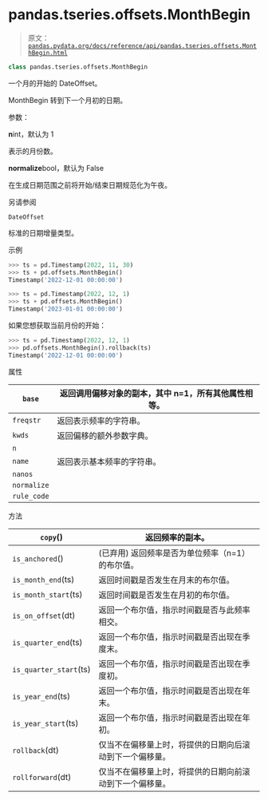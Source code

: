 # pandas.tseries.offsets.MonthBegin

> 原文：[`pandas.pydata.org/docs/reference/api/pandas.tseries.offsets.MonthBegin.html`](https://pandas.pydata.org/docs/reference/api/pandas.tseries.offsets.MonthBegin.html)

```py
class pandas.tseries.offsets.MonthBegin
```

一个月的开始的 DateOffset。

MonthBegin 转到下一个月初的日期。

参数：

**n**int，默认为 1

表示的月份数。

**normalize**bool，默认为 False

在生成日期范围之前将开始/结束日期规范化为午夜。

另请参阅

`DateOffset`

标准的日期增量类型。

示例

```py
>>> ts = pd.Timestamp(2022, 11, 30)
>>> ts + pd.offsets.MonthBegin()
Timestamp('2022-12-01 00:00:00') 
```

```py
>>> ts = pd.Timestamp(2022, 12, 1)
>>> ts + pd.offsets.MonthBegin()
Timestamp('2023-01-01 00:00:00') 
```

如果您想获取当前月份的开始：

```py
>>> ts = pd.Timestamp(2022, 12, 1)
>>> pd.offsets.MonthBegin().rollback(ts)
Timestamp('2022-12-01 00:00:00') 
```

属性

| `base` | 返回调用偏移对象的副本，其中 n=1，所有其他属性相等。 |
| --- | --- |
| `freqstr` | 返回表示频率的字符串。 |
| `kwds` | 返回偏移的额外参数字典。 |
| `n` |  |
| `name` | 返回表示基本频率的字符串。 |
| `nanos` |  |
| `normalize` |  |
| `rule_code` |  |

方法

| `copy`() | 返回频率的副本。 |
| --- | --- |
| `is_anchored`() | (已弃用) 返回频率是否为单位频率（n=1）的布尔值。 |
| `is_month_end`(ts) | 返回时间戳是否发生在月末的布尔值。 |
| `is_month_start`(ts) | 返回时间戳是否发生在月初的布尔值。 |
| `is_on_offset`(dt) | 返回一个布尔值，指示时间戳是否与此频率相交。 |
| `is_quarter_end`(ts) | 返回一个布尔值，指示时间戳是否出现在季度末。 |
| `is_quarter_start`(ts) | 返回一个布尔值，指示时间戳是否出现在季度初。 |
| `is_year_end`(ts) | 返回一个布尔值，指示时间戳是否出现在年末。 |
| `is_year_start`(ts) | 返回一个布尔值，指示时间戳是否出现在年初。 |
| `rollback`(dt) | 仅当不在偏移量上时，将提供的日期向后滚动到下一个偏移量。 |
| `rollforward`(dt) | 仅当不在偏移量上时，将提供的日期向前滚动到下一个偏移量。 |
